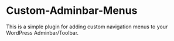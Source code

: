 # Custom-Adminbar-Menus
This is a simple plugin for adding custom navigation menus to your WordPress Adminbar/Toolbar.
